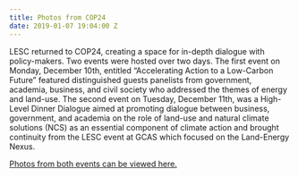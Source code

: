 ```yaml
---
title: Photos from COP24
date: 2019-01-07 19:04:00 Z
---
```


LESC returned to COP24, creating a space for in-depth dialogue with policy-makers. Two events were hosted over two days. The first event on Monday, December 10th, entitled “Accelerating Action to a Low-Carbon Future” featured distinguished guests panelists from government, academia, business, and civil society who addressed the themes of energy and land-use. The second event on Tuesday, December 11th, was a High-Level Dinner Dialogue aimed at promoting dialogue between business, government, and academia on the role of land-use and natural climate solutions (NCS) as an essential component of climate action and brought continuity from the LESC event at GCAS which focused on the Land-Energy Nexus.

[Photos from both events can be viewed here.](http://unsdsn.org/news/2019/01/07/photo-gallery-low-emissions-solutions-conference-lesc-at-cop24/)